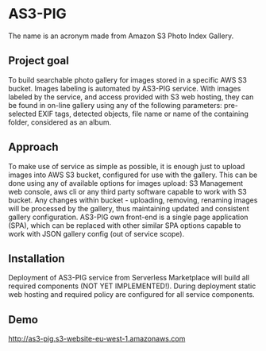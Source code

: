 # AS3-PIG
The name is an acronym made from Amazon S3 Photo Index Gallery.

## Project goal
To build searchable photo gallery for images stored in a specific AWS S3 bucket. Images labeling is automated by AS3-PIG service. With images labeled by the service, and access provided with S3 web hosting, they can be found in on-line gallery using any of the following parameters: pre-selected EXIF tags, detected objects, file name or name of the containing folder, considered as an album. 

## Approach
To make use of service as simple as possible, it is enough just to upload images into AWS S3 bucket, configured for use with the gallery. This can be done using any of available options for images upload: S3 Management web console, aws cli or any third party software capable to work with S3 bucket. Any changes within bucket - uploading, removing, renaming images will be processed by the gallery, thus maintaining updated and consistent gallery configuration. AS3-PIG own front-end is a single page application (SPA), which can be replaced with other similar SPA options capable to work with JSON gallery config (out of service scope).

## Installation
Deployment of AS3-PIG service from Serverless Marketplace will build all required components (NOT YET IMPLEMENTED!). During deployment static web hosting and required policy are configured for all service components.

## Demo
http://as3-pig.s3-website-eu-west-1.amazonaws.com
